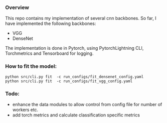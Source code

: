 ### Overview
This repo contains my implementation of several cnn backbones.
So far, I have implemented the following backbones:
- VGG
- DenseNet

The implementation is done in Pytorch, using PytorchLightning CLI, Torchmetrics and Tensorboard for logging.

### How to fit the model:
```
python src/cli.py fit  -c run_configs/fit_densenet_config.yaml
python src/cli.py fit  -c run_configs/fit_vgg_config.yaml
```

### Todo:
- enhance the data modules to allow control from config file for number of workers etc.
- add torch metrics and calculate classification specific metrics